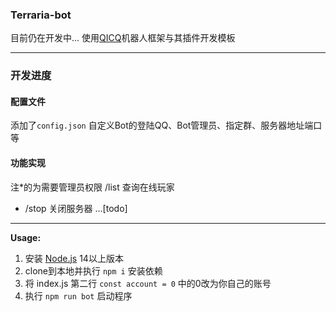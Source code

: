 ### Terraria-bot 
目前仍在开发中...
使用[QICQ](https://github.com/takayama-lily/oicq)机器人框架与其插件开发模板

----
### 开发进度

#### 配置文件
添加了`config.json`
自定义Bot的登陆QQ、Bot管理员、指定群、服务器地址端口等

#### 功能实现
注*的为需要管理员权限
  /list 查询在线玩家
* /stop 关闭服务器
...[todo] 


----

**Usage:**

1. 安装 [Node.js](https://nodejs.org/) 14以上版本  
2. clone到本地并执行 `npm i` 安装依赖
3. 将 index.js 第二行 `const account = 0` 中的0改为你自己的账号
4. 执行 `npm run bot` 启动程序

